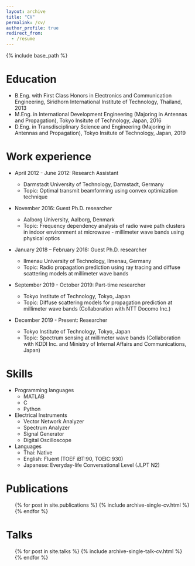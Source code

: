 ```yaml
---
layout: archive
title: "CV"
permalink: /cv/
author_profile: true
redirect_from:
  - /resume
---
```


{% include base_path %}

Education
======
* B.Eng. with First Class Honors in Electronics and Communication Engineering, Siridhorn International Institute of Technology, Thailand, 2013
* M.Eng. in International Development Engineering (Majoring in Antennas and Propagation), Tokyo Insitute of Technology, Japan, 2016
* D.Eng. in Transdisciplinary Science and Engineering (Majoring in Antennas and Propagation), Tokyo Insitute of Technology, Japan, 2019

Work experience
======
* April 2012 - June 2012: Research Assistant
  * Darmstadt University of Technology, Darmstadt, Germany
  * Topic: Optimal transmit beamforming using convex optimization technique

* November 2016: Guest Ph.D. researcher
  * Aalborg University, Aalborg, Denmark
  * Topic: Frequency dependency analysis of radio wave path clusters in indoor environment at microwave - millimeter wave bands using physical optics
  
* January 2018 – February 2018: Guest Ph.D. researcher
  * Ilmenau University of Technology, Ilmenau, Germany
  * Topic: Radio propagation prediction using ray tracing and diffuse scattering models at millimeter wave bands
  
* September 2019 - October 2019: Part-time researcher
  * Tokyo Institute of Technology, Tokyo, Japan
  * Topic: Diffuse scattering models for propagation prediction at millimeter wave bands (Collaboration with NTT Docomo Inc.)

* December 2019 - Present: Researcher
  * Tokyo Institute of Technology, Tokyo, Japan
  * Topic: Spectrum sensing at millimeter wave bands (Collaboration with KDDI Inc. and Ministry of Internal Affairs and Communications, Japan)
  
Skills
======
* Programming languages
  * MATLAB
  * C
  * Python
* Electrical Instruments
  * Vector Network Analyzer
  * Spectrum Analyzer
  * Signal Generator
  * Digital Oscilloscope
* Languages
  * Thai: Native
  * English: Fluent (TOEF iBT:90, TOEIC:930)
  * Japanese: Everyday-life Conversational Level (JLPT N2)

Publications
======
  <ul>{% for post in site.publications %}
    {% include archive-single-cv.html %}
  {% endfor %}</ul>
  
Talks
======
  <ul>{% for post in site.talks %}
    {% include archive-single-talk-cv.html %}
  {% endfor %}</ul>
  
 
  <!-- Teaching
 ======
  <ul>{% for post in site.teaching %}
    {% include archive-single-cv.html %}
  {% endfor %}</ul> 
Service and leadership
 ======
 * Currently signed in to 43 different slack teams -->



